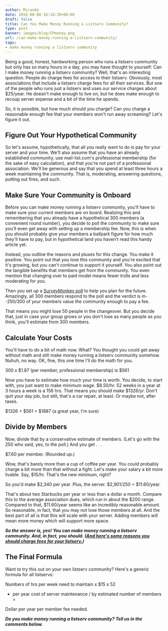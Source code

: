```yaml
---
author: Miranda
date: 2016-08-08 16:18:39+00:00
draft: false
title: Can You Make Money Running a Listserv Community?
type: post
banner: images/blog/CPmoney.png
url: /can-make-money-running-a-listserv-community/
tags:
- make money running a listserv community
---
```


Being a good, honest, hardworking person who runs a listserv community but only has so many hours in a day, you may have thought to yourself: Can I make money running a listserv community? Well, that's an interesting question. People do charge fees for access to their listserv. Obviously, most associations that include a listserv charge fees for all their services. But one of the people who runs just a listserv and uses our service charges about $25/year. He doesn't make enough to live on, but he does make enough to recoup server expense and a bit of the time he spends.

So, it is possible, but how much should you charge? Can you charge a reasonable enough fee that your members won't run away screaming? Let's figure it out.


## Figure Out Your Hypothetical Community


So let's assume, hypothetically, that all you really want to do is pay for your server and your time. We'll also assume that you have an already established community, use mail-list.com's professional membership (for the sake of easy calculation), and that you're not part of a professional association. We'll be generous and say that you spend at least three hours a week maintaining the community. That is, moderating, answering questions, putting out fires, and such.


## Make Sure Your Community is Onboard


Before you can make money running a listserv community, you'll have to make sure your current members are on board. Realizing this and remembering that you already have a hypothetical 300 members (a convenient round number), you decide to poll the community to make sure you'll even get away with setting up a membership fee. Now, this is when you should probably give your members a ballpark figure for how much they'll have to pay, but in hypothetical land you haven't read this handy article yet.

Instead, you outline the reasons and pluses for this change. You make it positive. You point out that you love this community and you're excited that it's growing, but you can't continue to support it yourself. You also point out the tangible benefits that members get from the community. You even mention that changing over to paid model means fewer trolls and less moderating for you.

Then you set up a [SurveyMonkey poll](https://www.surveymonkey.com/) to help you plan for the future. Amazingly, all 300 members respond to the poll and the verdict is in--250/300 of your members value the community enough to pay a fee.

That means you might lose 50 people in the changeover. But you decide that, just in case your group grows or you don't lose as many people as you think, you'll estimate from 300 members.


## Calculate Your Costs


You'll have to do a bit of math now. What? You thought you could get away without math and still make money running a listserv community somehow. Nuhuh, no way. OK, fine, this one time I'll do the math for you.

300 x $1.87 (per member, professional membership) is $561

Now you have to estimate how much your time is worth. You decide, to start with, you just want to make minimum wage. $8.50/hr. 52 weeks in a year at 3 hours a week is a 156 hrs. That means you should make $1326/yr. Don't quit your day job, but still, that's a car repair, at least. Or maybe not, after taxes.

$1326 + $561 = $1887 (a great year, I'm sure)


## Divide by Members


Now, divide that by a conservative estimate of members. (Let's go with the 250 who said, yes, to the poll.) And you get . . .

$7.60 per member. (Rounded up.)

Wow, that's barely more than a cup of coffee per year. You could probably charge a bit more than that without a fight. Let's make your salary a bit more livable. Say, $15/hr. That's the new minimum, right?

So you'd make $2,340 per year. Plus, the server. $2,901/250 = $11.60/year.

That's about two Starbucks per year or less than a dollar a month. Compare this to the average association dues, which run in about the $200 range. Compared to that, $11.60/year seems like an incredibly reasonable amount. So reasonable, in fact, that you may not lose those members at all. And the best part of all is that this will scale with your server. Adding members will mean more money which will support more space.

_**So the answer is, yes! You can make money running a listserv community. And, in fact, you should. ([And here's some reasons you should charge fees for your listserv.](https://www.mail-list.com/reasons-to-charge-fees-for-your-listserve-fees/))**_


## The Final Formula


Want to try this out on your own listserv community? Here's a generic formula for all listservs:

Numbers of hrs per week need to maintain
x $15
x 52
+ per year cost of server maintenance
/ by estimated number of members =

Dollar per year per member fee needed.

_**Do you make money running a listserv community? Tell us in the comments below.**_


